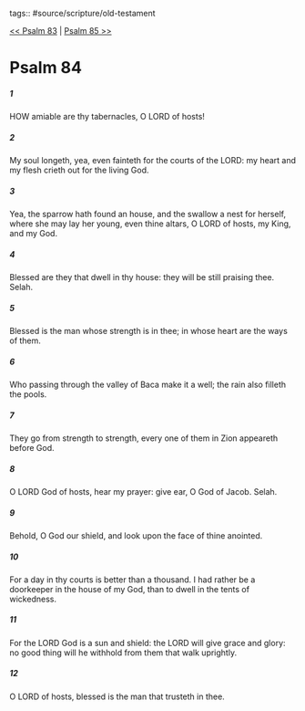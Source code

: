 tags:: #source/scripture/old-testament

[<< Psalm 83](/old-testament/19_Psalms/Psalm_83.md) | [Psalm 85 >>](/old-testament/19_Psalms/Psalm_85.md)

# Psalm 84

##### 1

HOW amiable are thy tabernacles, O LORD of hosts!

##### 2

My soul longeth, yea, even fainteth for the courts of the LORD: my heart and my flesh crieth out for the living God.

##### 3

Yea, the sparrow hath found an house, and the swallow a nest for herself, where she may lay her young, even thine altars, O LORD of hosts, my King, and my God.

##### 4

Blessed are they that dwell in thy house: they will be still praising thee. Selah.

##### 5

Blessed is the man whose strength is in thee; in whose heart are the ways of them.

##### 6

Who passing through the valley of Baca make it a well; the rain also filleth the pools.

##### 7

They go from strength to strength, every one of them in Zion appeareth before God.

##### 8

O LORD God of hosts, hear my prayer: give ear, O God of Jacob. Selah.

##### 9

Behold, O God our shield, and look upon the face of thine anointed.

##### 10

For a day in thy courts is better than a thousand. I had rather be a doorkeeper in the house of my God, than to dwell in the tents of wickedness.

##### 11

For the LORD God is a sun and shield: the LORD will give grace and glory: no good thing will he withhold from them that walk uprightly.

##### 12

O LORD of hosts, blessed is the man that trusteth in thee.
